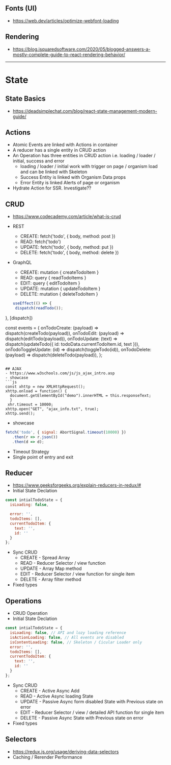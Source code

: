 








## Fonts (UI)
- https://web.dev/articles/optimize-webfont-loading

## Rendering
- https://blog.isquaredsoftware.com/2020/05/blogged-answers-a-mostly-complete-guide-to-react-rendering-behavior/

-----------------------------------------------------------

# State

## State Basics

- https://deadsimplechat.com/blog/react-state-management-modern-guide/

## Actions

- Atomic Events are linked with Actions in container
- A reducer has a single entity in CRUD action
- An Operation has three entities in CRUD action i.e. loading / loader / initial, success and error
   - loading / loader / initial work with trigger on page / organism load and can be linked with Skeleton
   - Success Entity is linked with Organism Data props
   - Error Entity is linked Alerts of page or organism
- Hydrate Action for SSR. Investigate??

## CRUD

- https://www.codecademy.com/article/what-is-crud
 - REST
   - CREATE: fetch('todo', { body, method: post })
   - READ: fetch('todo')
   - UPDATE: fetch('todo', { body, method: put })
   - DELETE: fetch('todo', { body, method: delete })
 - GraphQL
   - CREATE: mutation { createTodoItem }
   - READ: query { readTodoItems } 
   - EDIT: query { editTodoItem }
   - UPDATE: mutation { updateTodoItem }
   - DELETE: mutation { deleteTodoItem }

   ```jsx
   useEffect(() => {
    dispatch(readTodo());
  }, [dispatch])

   const events = {
    onTodoCreate: (payload) => dispatch(createTodo(payload)),
    onTodoEdit: (payload) => dispatch(editTodo(payload)),
    onTodoUpdate: (text) =>
      dispatch(updateTodo({ id: todoData.currentTodoItem.id, text })),
    onTodoToggleUpdate: (id) => dispatch(toggleTodo(id)),
    onTodoDelete: (payload) => dispatch(deleteTodo(payload)),
  };
  ```

## AJAX
- https://www.w3schools.com/js/js_ajax_intro.asp
- showcase
```js
const xhttp = new XMLHttpRequest();
  xhttp.onload = function() {
    document.getElementById("demo").innerHTML = this.responseText;
    }
   xhr.timeout = 10000;
  xhttp.open("GET", "ajax_info.txt", true);
  xhttp.send();
  ```
- showcase 
```js
fetch('todo', { signal: AbortSignal.timeout(10000) })
   .then(r => r.json())
   .then(d => d);
```
- Timeout Strategy
- Single point of entry and exit

## Reducer
- https://www.geeksforgeeks.org/explain-reducers-in-redux/#
- Initial State Declation
```js
const intialTodoState = {
  isLoading: false,

  error: '',
  todoItems: [],
  currentTodoItem: {
    text: '',
    id: ''
  }
};
```
- Sync CRUD
   - CREATE - Spread Array
   - READ - Reducer Selector / view function
   - UPDATE - Array Map method
   - EDIT - Reducer Selector / view function for single item
   - DELETE - Array filter method
- Fixed types

## Operations

- CRUD Operation
- Initial State Declation
```js
const intialTodoState = {
  isLoading: false, // API and lozy loading reference
  isActionLoading: false, // All events are disabled
  isContentLoading: false, // Skeleton / Cicular Loader only
  error: '',
  todoItems: [],
  currentTodoItem: {
    text: '',
    id: ''
  }
};
```
- Sync CRUD
   - CREATE - Active Async Add 
   - READ - Active Async loading State
   - UPDATE - Passive Async form disabled State with Previous state on error
   - EDIT - Reducer Selector / view / detailed API function for single item
   - DELETE - Passive Async State with Previous state on error
- Fixed types

## Selectors

- https://redux.js.org/usage/deriving-data-selectors
- Caching / Rerender Performance